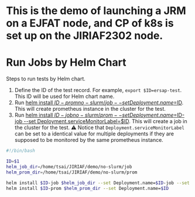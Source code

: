 # This is the demo of launching a JRM on a EJFAT node, and CP of k8s is set up on the JIRIAF2302 node.

# Run Jobs by Helm Chart
Steps to run tests by Helm chart.
1. Define the ID of the test record. For example, `export $ID=ersap-test`. This ID will be used for Helm chart name.
2. Run [helm install $ID-prom no-slurm/job --set Deployment.name=$ID](no-slurm/job). This will create prometheus instance in the cluster for the test.
3. Run [helm install $ID-job no-slurm/prom --set Deployment.name=$ID-job --set Deployment.serviceMonitorLabel=$ID](no-slurm/prom). This will create a job in the cluster for the test. ⚠️ Notice that `Deployment.serviceMonitorLabel` can be set to a identical value for multiple deployments if they are supposed to be monitored by the same prometheus instance.

```bash
#!/bin/bash

ID=$1
helm_job_dir=/home/tsai/JIRIAF/demo/no-slurm/job
helm_prom_dir=/home/tsai/JIRIAF/demo/no-slurm/prom

helm install $ID-job $helm_job_dir --set Deployment.name=$ID-job --set Deployment.serviceMonitorLabel=$ID
helm install $ID-prom $helm_prom_dir --set Deployment.name=$ID
```
